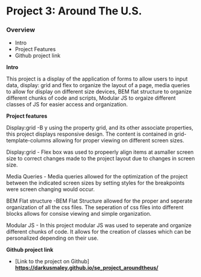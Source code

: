 # Project 3: Around The U.S.

### Overview

- Intro
- Project Features
- Github project link

**Intro**

This project is a display of the application of forms to allow users to input data, display: grid and flex to organize the layout of a page, media queries to allow for display on different size devices, BEM flat structure to organize different chunks of code and scripts, Modular JS to orgaize different classes of JS for easier access and organization.

**Project features**

Display:grid -B y using the property grid, and its other associate properties, this project displays responsive design. The content is contained in grid-template-columns allowing for proper viewing on different screen sizes.

Display:grid - Flex box was used to propeerly align items at asmaller screen size to correct changes made to the project layout due to changes in screen size.

Media Queries - Media queries allowed for the optimization of the project between the indicated screen sizes by setting styles for the breakpoints were screen changing would occur.

BEM Flat structure -BEM Flat Structure allowed for the proper and seperate organization of all the css files. The seperation of css files into different blocks allows for consise viewing and simple organization.

Modular JS - In this project modular JS was used to seperate and organize different chunks of code. It allows for the creation of classes which can be personalized depending on their use.

**Github project link**

- [Link to the project on Github]
  **https://darkusmaley.github.io/se_project_aroundtheus/**
